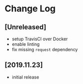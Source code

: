 # Change Log

## [Unreleased]

 - setup TravisCI over Docker
 - enable linting
 - fix missing `request` dependency

## [2019.11.23]

  - initial release

